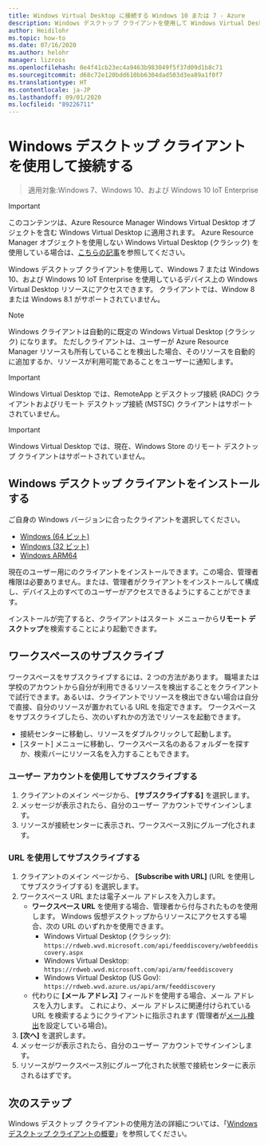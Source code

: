 ```yaml
---
title: Windows Virtual Desktop に接続する Windows 10 または 7 - Azure
description: Windows デスクトップ クライアントを使用して Windows Virtual Desktop に接続する方法。
author: Heidilohr
ms.topic: how-to
ms.date: 07/16/2020
ms.author: helohr
manager: lizross
ms.openlocfilehash: 0e4f41cb23ec4a9463b983049f5f37d09d1b8c71
ms.sourcegitcommit: d68c72e120bdd610bb6304dad503d3ea89a1f0f7
ms.translationtype: HT
ms.contentlocale: ja-JP
ms.lasthandoff: 09/01/2020
ms.locfileid: "89226711"
---
```

# <a name="connect-with-the-windows-desktop-client"></a>Windows デスクトップ クライアントを使用して接続する

> 適用対象:Windows 7、Windows 10、および Windows 10 IoT Enterprise

>[!IMPORTANT]
>このコンテンツは、Azure Resource Manager Windows Virtual Desktop オブジェクトを含む Windows Virtual Desktop に適用されます。 Azure Resource Manager オブジェクトを使用しない Windows Virtual Desktop (クラシック) を使用している場合は、[こちらの記事](./virtual-desktop-fall-2019/connect-windows-7-10-2019.md)を参照してください。

Windows デスクトップ クライアントを使用して、Windows 7 または Windows 10、および Windows 10 IoT Enterprise を使用しているデバイス上の Windows Virtual Desktop リソースにアクセスできます。 クライアントでは、Window 8 または Windows 8.1 がサポートされていません。

>[!NOTE]
>Windows クライアントは自動的に既定の Windows Virtual Desktop (クラシック) になります。 ただしクライアントは、ユーザーが Azure Resource Manager リソースも所有していることを検出した場合、そのリソースを自動的に追加するか、リソースが利用可能であることをユーザーに通知します。

> [!IMPORTANT]
> Windows Virtual Desktop では、RemoteApp とデスクトップ接続 (RADC) クライアントおよびリモート デスクトップ接続 (MSTSC) クライアントはサポートされていません。

> [!IMPORTANT]
> Windows Virtual Desktop では、現在、Windows Store のリモート デスクトップ クライアントはサポートされていません。

## <a name="install-the-windows-desktop-client"></a>Windows デスクトップ クライアントをインストールする

ご自身の Windows バージョンに合ったクライアントを選択してください。

- [Windows (64 ビット)](https://go.microsoft.com/fwlink/?linkid=2068602)
- [Windows (32 ビット)](https://go.microsoft.com/fwlink/?linkid=2098960)
- [Windows ARM64](https://go.microsoft.com/fwlink/?linkid=2098961)

現在のユーザー用にのクライアントをインストールできます。この場合、管理者権限は必要ありません。または、管理者がクライアントをインストールして構成し、デバイス上のすべてのユーザーがアクセスできるようにすることができます。

インストールが完了すると、クライアントはスタート メニューから**リモート デスクトップ**を検索することにより起動できます。

## <a name="subscribe-to-a-workspace"></a>ワークスペースのサブスクライブ

ワークスペースをサブスクライブするには、2 つの方法があります。 職場または学校のアカウントから自分が利用できるリソースを検出することをクライアントで試行できます。あるいは、クライアントでリソースを検出できない場合は自分で直接、自分のリソースが置かれている URL を指定できます。 ワークスペースをサブスクライブしたら、次のいずれかの方法でリソースを起動できます。

- 接続センターに移動し、リソースをダブルクリックして起動します。
- [スタート] メニューに移動し、ワークスペース名のあるフォルダーを探すか、検索バーにリソース名を入力することもできます。

### <a name="subscribe-with-a-user-account"></a>ユーザー アカウントを使用してサブスクライブする

1. クライアントのメイン ページから、 **[サブスクライブする]** を選択します。
2. メッセージが表示されたら、自分のユーザー アカウントでサインインします。
3. リソースが接続センターに表示され、ワークスペース別にグループ化されます。

### <a name="subscribe-with-a-url"></a>URL を使用してサブスクライブする

1. クライアントのメイン ページから、 **[Subscribe with URL]** \(URL を使用してサブスクライブする\) を選択します。
2. ワークスペース URL または電子メール アドレスを入力します。
   - **ワークスペース URL** を使用する場合、管理者から付与されたものを使用します。 Windows 仮想デスクトップからリソースにアクセスする場合、次の URL のいずれかを使用できます。
     - Windows Virtual Desktop (クラシック): `https://rdweb.wvd.microsoft.com/api/feeddiscovery/webfeeddiscovery.aspx`
     - Windows Virtual Desktop: `https://rdweb.wvd.microsoft.com/api/arm/feeddiscovery`
     - Windows Virtual Desktop (US Gov): `https://rdweb.wvd.azure.us/api/arm/feeddiscovery`
   - 代わりに **[メール アドレス]** フィールドを使用する場合、メール アドレスを入力します。 これにより、メール アドレスに関連付けられている URL を検索するようにクライアントに指示されます (管理者が[メール検出](/windows-server/remote/remote-desktop-services/rds-email-discovery)を設定している場合)。
3. **[次へ]** を選択します。
4. メッセージが表示されたら、自分のユーザー アカウントでサインインします。
5. リソースがワークスペース別にグループ化された状態で接続センターに表示されるはずです。

## <a name="next-steps"></a>次のステップ

Windows デスクトップ クライアントの使用方法の詳細については、「[Windows デスクトップ クライアントの概要](/windows-server/remote/remote-desktop-services/clients/windowsdesktop/)」を参照してください。
